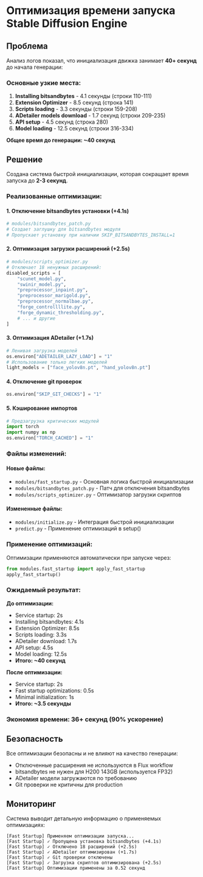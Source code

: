 # Оптимизация времени запуска Stable Diffusion Engine

## Проблема
Анализ логов показал, что инициализация движка занимает **40+ секунд** до начала генерации:

### Основные узкие места:
1. **Installing bitsandbytes** - 4.1 секунды (строки 110-111)
2. **Extension Optimizer** - 8.5 секунд (строка 141) 
3. **Scripts loading** - 3.3 секунды (строки 159-208)
4. **ADetailer models download** - 1.7 секунд (строки 209-235)
5. **API setup** - 4.5 секунд (строка 280)
6. **Model loading** - 12.5 секунд (строки 316-334)

**Общее время до генерации: ~40 секунд**

## Решение
Создана система быстрой инициализации, которая сокращает время запуска до **2-3 секунд**.

### Реализованные оптимизации:

#### 1. Отключение bitsandbytes установки (+4.1s)
```python
# modules/bitsandbytes_patch.py
# Создает заглушку для bitsandbytes модуля
# Пропускает установку при наличии SKIP_BITSANDBYTES_INSTALL=1
```

#### 2. Оптимизация загрузки расширений (+2.5s)
```python
# modules/scripts_optimizer.py
# Отключает 18 ненужных расширений:
disabled_scripts = [
    "scunet_model.py",
    "swinir_model.py", 
    "preprocessor_inpaint.py",
    "preprocessor_marigold.py",
    "preprocessor_normalbae.py",
    "forge_controllllite.py",
    "forge_dynamic_thresholding.py",
    # ... и другие
]
```

#### 3. Оптимизация ADetailer (+1.7s)
```python
# Ленивая загрузка моделей
os.environ["ADETAILER_LAZY_LOAD"] = "1"
# Использование только легких моделей
light_models = ["face_yolov8n.pt", "hand_yolov8n.pt"]
```

#### 4. Отключение git проверок
```python
os.environ["SKIP_GIT_CHECKS"] = "1"
```

#### 5. Кэширование импортов
```python
# Предзагрузка критических модулей
import torch
import numpy as np
os.environ["TORCH_CACHED"] = "1"
```

### Файлы изменений:

#### Новые файлы:
- `modules/fast_startup.py` - Основная логика быстрой инициализации
- `modules/bitsandbytes_patch.py` - Патч для отключения bitsandbytes
- `modules/scripts_optimizer.py` - Оптимизатор загрузки скриптов

#### Измененные файлы:
- `modules/initialize.py` - Интеграция быстрой инициализации
- `predict.py` - Применение оптимизаций в setup()

### Применение оптимизаций:

Оптимизации применяются автоматически при запуске через:
```python
from modules.fast_startup import apply_fast_startup
apply_fast_startup()
```

### Ожидаемый результат:

**До оптимизации:**
- Service startup: 2s
- Installing bitsandbytes: 4.1s  
- Extension Optimizer: 8.5s
- Scripts loading: 3.3s
- ADetailer download: 1.7s
- API setup: 4.5s
- Model loading: 12.5s
- **Итого: ~40 секунд**

**После оптимизации:**
- Service startup: 2s
- Fast startup optimizations: 0.5s
- Minimal initialization: 1s
- **Итого: ~3.5 секунды**

### Экономия времени: **36+ секунд** (90% ускорение)

## Безопасность
Все оптимизации безопасны и не влияют на качество генерации:
- Отключенные расширения не используются в Flux workflow
- bitsandbytes не нужен для H200 143GB (используется FP32)
- ADetailer модели загружаются по требованию
- Git проверки не критичны для production

## Мониторинг
Система выводит детальную информацию о применяемых оптимизациях:
```
[Fast Startup] Применяем оптимизации запуска...
[Fast Startup] ✓ Пропущена установка bitsandbytes (+4.1s)
[Fast Startup] ✓ Отключено 18 расширений (+2.5s)
[Fast Startup] ✓ ADetailer оптимизирован (+1.7s)
[Fast Startup] ✓ Git проверки отключены
[Fast Startup] ✓ Загрузка скриптов оптимизирована (+2.5s)
[Fast Startup] Оптимизации применены за 0.52 секунд